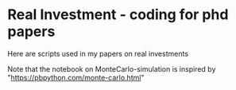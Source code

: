 # Real Investment - coding for phd papers

Here are scripts used in my papers on real investments

Note that the notebook on MonteCarlo-simulation is inspired by "https://pbpython.com/monte-carlo.html"
